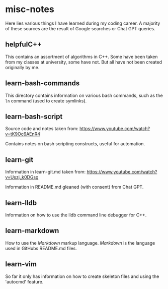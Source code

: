 # misc-notes

Here lies various things I have learned during my coding career. A majority of
these sources are the result of Google searches or Chat GPT queries.

## helpfulC++

This contains an assortment of algorithms in C++. Some have been taken from my
classes at university, some have not. But all have not been created originally
by me.

## learn-bash-commands

This directory contains information on various bash commands, such as the `ln`
command (used to create symlinks).

## learn-bash-script

Source code and notes taken from: <https://www.youtube.com/watch?v=tK9Oc6AEnR4>

Contains notes on bash scripting constructs, useful for automation.

## learn-git

Information in learn-git.md taken from: <https://www.youtube.com/watch?v=Uszj_k0DGsg>

Information in README.md gleaned (with consent) from Chat GPT.

## learn-lldb

Information on how to use the lldb command line debugger for C++.

## learn-markdown

How to use the *Markdown* markup language. *Markdown* is the language used in
GitHubs README.md files.

## learn-vim

So far it only has information on how to create skeleton files and using the
'autocmd' feature.
